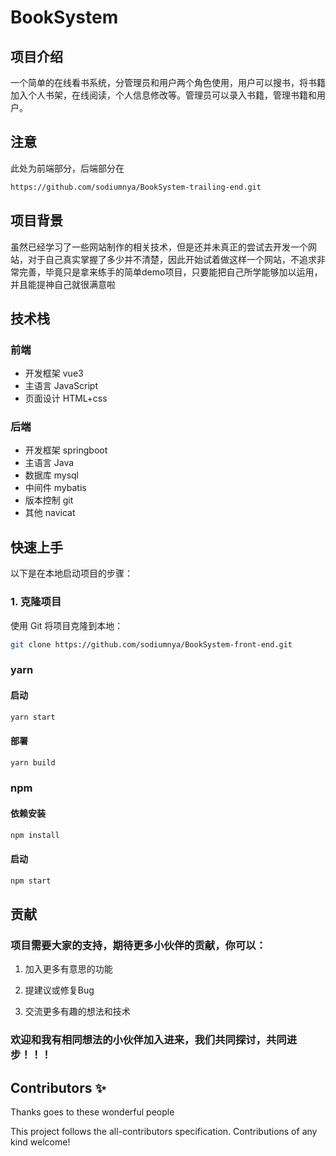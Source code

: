 # BookSystem

## 项目介绍
一个简单的在线看书系统，分管理员和用户两个角色使用，用户可以搜书，将书籍加入个人书架，在线阅读，个人信息修改等。管理员可以录入书籍，管理书籍和用户。

## 注意
此处为前端部分，后端部分在 
```sh
https://github.com/sodiumnya/BookSystem-trailing-end.git
```


## 项目背景
虽然已经学习了一些网站制作的相关技术，但是还并未真正的尝试去开发一个网站，对于自己真实掌握了多少并不清楚，因此开始试着做这样一个网站，不追求非常完善，毕竟只是拿来练手的简单demo项目，只要能把自己所学能够加以运用，并且能提神自己就很满意啦

## 技术栈
### 前端
- 开发框架 vue3
- 主语言 JavaScript
- 页面设计 HTML+css

### 后端
- 开发框架 springboot
- 主语言 Java
- 数据库 mysql
- 中间件 mybatis
- 版本控制 git
- 其他 navicat

## 快速上手

以下是在本地启动项目的步骤：

### 1. 克隆项目

使用 Git 将项目克隆到本地：

```bash
git clone https://github.com/sodiumnya/BookSystem-front-end.git
```
### yarn
#### 启动
```sh
yarn start
```
#### 部署
```sh
yarn build
```

### npm
#### 依赖安装
```sh
npm install
```
#### 启动
```sh
npm start
```

## 贡献

### 项目需要大家的支持，期待更多小伙伴的贡献，你可以：
1. 加入更多有意思的功能

2. 提建议或修复Bug

3. 交流更多有趣的想法和技术

### 欢迎和我有相同想法的小伙伴加入进来，我们共同探讨，共同进步！！！

## Contributors ✨

Thanks goes to these wonderful people 

This project follows the all-contributors specification. Contributions of any kind welcome!
